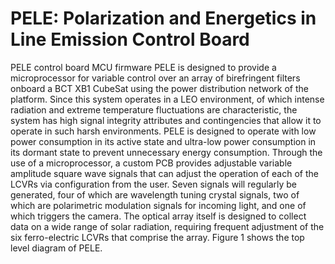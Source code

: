 # PELE: Polarization and Energetics in Line Emission Control Board

PELE control board MCU firmware
PELE is designed to provide a microprocessor for variable control over an array of birefringent filters onboard a BCT XB1 CubeSat using the power distribution network of the platform. Since this system operates in a LEO environment, of which intense radiation and extreme temperature fluctuations are characteristic, the system has high signal integrity attributes and contingencies that allow it to operate in such harsh environments. PELE is designed to operate with low power consumption in its active state and ultra-low power consumption in its dormant state to prevent unnecessary energy consumption. Through the use of a microprocessor, a custom PCB provides adjustable variable amplitude square wave signals that can adjust the operation of each of the LCVRs via configuration from the user. Seven signals will regularly be generated, four of which are wavelength tuning crystal signals, two of which are polarimetric modulation signals for incoming light, and one of which triggers the camera. The optical array itself is designed to collect data on a wide range of solar radiation, requiring frequent adjustment of the six ferro-electric LCVRs that comprise the array.	Figure 1 shows the top level diagram of PELE. 
